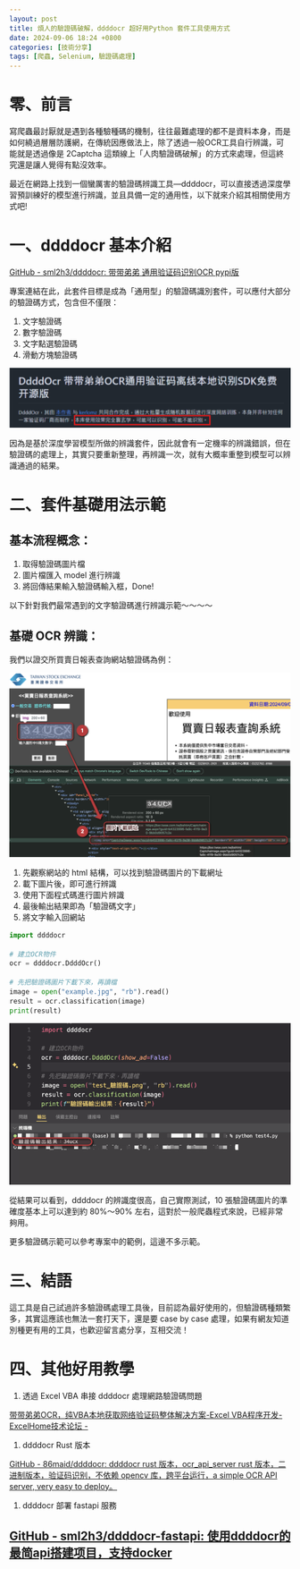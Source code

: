 ```yaml
---
layout: post
title: 煩人的驗證碼破解，ddddocr 超好用Python 套件工具使用方式
date: 2024-09-06 18:24 +0800
categories: [技術分享]
tags: [爬蟲, Selenium, 驗證碼處理]
---
```


# 零、前言

寫爬蟲最討厭就是遇到各種驗種碼的機制，往往最難處理的都不是資料本身，而是如何繞過層層防護網，在傳統因應做法上，除了透過一般OCR工具自行辨識，可能就是透過像是 2Captcha 這類線上「人肉驗證碼破解」的方式來處理，但這終究還是讓人覺得有點沒效率。

最近在網路上找到一個蠻厲害的驗證碼辨識工具—ddddocr，可以直接透過深度學習預訓練好的模型進行辨識，並且具備一定的通用性，以下就來介紹其相關使用方式吧!

# 一、ddddocr 基本介紹

[GitHub - sml2h3/ddddocr: 带带弟弟 通用验证码识别OCR pypi版](https://github.com/sml2h3/ddddocr)

專案連結在此，此套件目標是成為「通用型」的驗證碼識別套件，可以應付大部分的驗證碼方式，包含但不僅限：

1. 文字驗證碼
2. 數字驗證碼
3. 文字點選驗證碼
4. 滑動方塊驗證碼

![image.png](/assets/img/post_img/2024-09-06-驗證碼破解/181126ba-2fb7-45ce-86c7-f59423b5ab4a.png)

因為是基於深度學習模型所做的辨識套件，因此就會有一定機率的辨識錯誤，但在驗證碼的處理上，其實只要重新整理，再辨識一次，就有大概率重整到模型可以辨識通過的結果。

# 二、套件基礎用法示範

## 基本流程概念：

1. 取得驗證碼圖片檔
2. 圖片檔匯入 model 進行辨識
3. 將回傳結果輸入驗證碼輸入框，Done!

以下針對我們最常遇到的文字驗證碼進行辨識示範～～～～

## 基礎 OCR 辨識：

我們以證交所買賣日報表查詢網站驗證碼為例：

![image.png](/assets/img/post_img/2024-09-06-驗證碼破解/image.png)

1. 先觀察網站的 html 結構，可以找到驗證碼圖片的下載網址
2. 載下圖片後，即可進行辨識
3. 使用下面程式碼進行圖片辨識
4. 最後輸出結果即為「驗證碼文字」
5. 將文字輸入回網站

```python
import ddddocr

# 建立OCR物件
ocr = ddddocr.DdddOcr()

# 先把驗證碼圖片下載下來，再讀檔
image = open("example.jpg", "rb").read()
result = ocr.classification(image)
print(result)
```

![image.png](/assets/img/post_img/2024-09-06-驗證碼破解/image%201.png)

從結果可以看到，ddddocr 的辨識度很高，自己實際測試，10 張驗證碼圖片的準確度基本上可以達到約 80%～90% 左右，這對於一般爬蟲程式來說，已經非常夠用。

更多驗證碼示範可以參考專案中的範例，這邊不多示範。

# 三、結語

這工具是自己試過許多驗證碼處理工具後，目前認為最好使用的，但驗證碼種類繁多，其實這應該也無法一套打天下，還是要 case by case 處理，如果有網友知道別種更有用的工具，也歡迎留言處分享，互相交流！

# 四、其他好用教學

1. 透過 Excel VBA 串接 ddddocr 處理網路驗證碼問題

[带带弟弟OCR，纯VBA本地获取网络验证码整体解决方案-Excel VBA程序开发-ExcelHome技术论坛 -](https://club.excelhome.net/thread-1666823-1-1.html)

1. ddddocr Rust 版本

[GitHub - 86maid/ddddocr: ddddocr rust 版本，ocr_api_server rust 版本，二进制版本，验证码识别，不依赖 opencv 库，跨平台运行，a simple OCR API server, very easy to deploy。](https://github.com/86maid/ddddocr)

1. ddddocr 部署 fastapi 服務

[GitHub - sml2h3/ddddocr-fastapi: 使用ddddocr的最简api搭建项目，支持docker](https://github.com/sml2h3/ddddocr-fastapi?tab=readme-ov-file)
---
